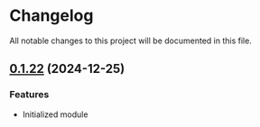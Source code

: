 # Changelog

All notable changes to this project will be documented in this file.
## [0.1.22]() (2024-12-25)
### Features
* Initialized module
